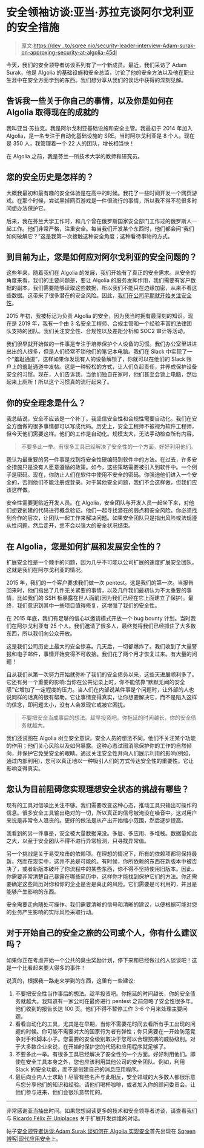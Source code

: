 # 安全领袖访谈:亚当·苏拉克谈阿尔戈利亚的安全措施

> 原文:[https://dev . to/sqree nio/security-leader-interview-Adam-surak-on-approxing-security-at-algolia-45dl](https://dev.to/sqreenio/security-leader-interview-adam-surak-on-approaching-security-at-algolia-45dl)

今天，我们的安全领导者访谈系列有了一个新成员。最近，我们采访了 Adam Surak，他是 Algolia 的基础设施和安全总监，讨论了他的安全方法以及他在职业生涯中在安全方面学到的东西。我们想分享从我们的谈话中获得的深刻见解。

## [](#tell-me-a-little-bit-about-yourself-and-how-you-got-to-where-you-are-at-algolia)告诉我一些关于你自己的事情，以及你是如何在 Algolia 取得现在的成就的

我叫亚当·苏拉克。我是阿尔戈利亚基础设施和安全主管。我最初于 2014 年加入 Algolia，是一名专注于自动化基础设施的 SRE。当时阿尔戈利亚是 8 个人。现在是 350 人，我管理着一个 22 人的团队，增长相当快！

在 Algolia 之前，我是芬兰一所技术大学的教师和研究员。

## [](#what-is-your-history-with-security)您的安全历史是怎样的？

大概我最初和最有趣的安全体验是在高中的时候。我花了一些时间开发一个网页游戏。在那个时候，尝试黑掉网页游戏是一件很流行的事情，所以我不得不花很多时间想办法保护它。

后来，我在芬兰大学工作时，和几个曾在俄罗斯国家安全部门工作过的俄罗斯人一起工作。他们非常严格，注重安全。每当我们开发某个东西时，他们都会问“我们如何破解它？”这是我第一次接触这种安全角度；这种看待事物的方式。

## 到目前为止，您是如何应对阿尔戈利亚的安全问题的？

这些年来，随着我们在 Algolia 的发展，我们开始有了真正的安全需求。从安全的角度来看，我们的主要问题是，要让 Algolia 的服务发挥作用，我们需要有客户数据的副本，我们需要能够读取这些数据，所以我们不能只在边缘加密，从来不看这些数据。这带来了很多潜在的安全风险。因此，[我们在公司早期就开始关注安全性](https://blog.algolia.com/algolia-vault/)。

2015 年初，我被标记为负责 Algolia 的安全，因为我当时拥有最深刻的知识。现在是 2019 年，我有一个由 3 名安全工程师、合规主管和一个经验丰富的法律团队支持的团队。我们关注安全性、合规性以及差距分析和 SOC2 审计等活动。

我们很早就开始做的一件事是专注于培养保护个人设备的习惯。我们办公室里进进出出的人很多，但是人们经常不锁他们的笔记本电脑。我们在 Slack 中实现了一个“羞耻通道”，这样如果你发现有人的设备解锁了，你就可以在他们的 Slack 账户上的羞耻通道中发帖。这是一种轻松的方式，让人们负起责任，并养成保护设备安全的习惯。现在，人们告诉我，当他们独自在家时，他们甚至会锁上电脑，然后起来上厕所！所以这个习惯真的流行起来了。

## 你的安全理念是什么？

我总结说，安全不应该是一个补丁。我坚信安全性和合规性需要自动化。我们在安全方面做的很多事情都可以写成代码。历史上，安全工程师不被视为软件工程师，但今天他们需要这样。他们的工作是自动化。规模太大，无法手动检查所有内容。

> 不要多此一举。有很多工具已经解决了安全性的一个方面。好好利用他们。

我认为最重要的另一件事是找到将安全性硬编码到软件中的方法。在过去，许多安全措施只是没有人愿意遵循的政策。如今，这些策略需要被引入到软件中。一个例子是密码。现在，你防止人们在软件中使用不安全的密码。你强迫他们进入一个安全的，否则他们不能注册或登录。对于其他安全问题，我们不会这样做，但我们应该这样做。

安全性需要更贴近开发人员。在 Algolia，安全团队与开发人员一起坐下来，对他们想要创建的代码进行概念验证。他们一起寻找潜在的弱点和安全风险。你必须找到合作的层次，让团队一起工作来解决问题。如果安全团队只是指出风险或法规遵从性问题，然后走开，您不会以强大的安全状况结束。

## [](#how-have-you-scaled-and-evolved-security-at-algolia)在 Algolia，您是如何扩展和发展安全性的？

扩展安全性是一个棘手的问题，因为几乎不可能以公司扩展的速度扩展安全团队。这就是我们在阿尔戈利亚的情况。

2015 年，我们的一个客户要求我们做一次 pentest。这是我们的第一次。当报告回来时，他们指出了几件无关紧要的事情，以及几件我们最初认为不太重要的事情，比如我们的 SSH 板暴露在世人面前(因为我们已经在它上面建立了保护)。最终，我们意识到其中一些项目值得修复，这增强了我们的安全性。

在 2015 年底，我们有足够的信心以邀请模式开放一个 bug bounty 计划。当时我们在阿尔戈利亚有 25 个人。我们邀请了很多人，最终觉得我们已经抓住了大多数东西，所以我们向公众开放。

这是我们公司历史上最大的安全惊喜。几天后，一切都爆炸了。我们收到了大量警报和电子邮件，事情开始变得不可收拾。我们花了两个月才恢复过来。有大量的问题！

自从我们从第一次努力开始就弥补了我们的安全债务以来，这些天进展顺利多了。它还有另一个重要的影响:当你在公共记录上时，你不能依靠“默默无闻的安全感”它增加了一定程度的压力。当人们在内部说某件事是个问题时，让外部的人也说同样的话真的很有帮助。它让事情变得真实，让你想要解决它，而不是陷入这样的信念，即问题太小，没有人会发现它或被它困扰。

> 不要把安全当成事后的想法。趁早投资吧。你拖延的时间越长，你的安全债务就越大。

我们还试图在 Algolia 树立安全意识。安全人员的想法不同。他们不关注某个功能的作用；他们关心风险以及如何暴露。这种心态试图消除保护你的工作的自然倾向，并保护它免受安全的眼睛。通过关注安全性并向人们展示利用的影响(例如，通过内部利用)，您可以真正地以一种吸引人们的方式传达安全性的重要性。它让影响变得真实。

## [](#what-are-the-challenges-you-see-blocking-your-ideal-state-of-security-today)您认为目前阻碍您实现理想安全状态的挑战有哪些？

现有的工具对信噪比关注不够。我们需要改变这种心态，推动工具只输出可操作的信息。很多安全工具输出绝对的一切，所以真正的信号被淹没在噪音中。这对用户来说是非常令人沮丧的。更好的做法是从产出开始缩小范围，然后逐步提高。

我看到的另一件事是，安全被大量数据淹没。多层、多应用、多堆栈。数据量如此之大，以至于安全团队不得不进行异常检测，只寻找异常值。

另一个挑战是关于易受攻击的依赖项。在理想的情况下，所有的依赖项都将保持最新。然而在现实中，这并不总是可能的。有时候，你所依赖的东西在新版本中被否决了，或者新版本破坏了你流程中的某些东西，你不得不坚持使用旧版本。因此，你需要非常清楚自己暴露在哪些简历中，这样你才能找到保护它们的方法。你还需要确定这些简历对你和你的企业是否是真正的风险。它们需要是可利用的，并且是能够产生影响的东西。

安全需要走向随处可操作。我们需要清晰的信号和清晰的建议，以便根据可能对您的业务产生影响的实际风险采取行动。

## [](#do-you-have-any-advice-for-companies-or-people-beginning-their-own-security-journey)对于开始自己的安全之旅的公司或个人，你有什么建议吗？

如果你正在考虑开始一个公共的臭虫奖励计划，停下来和已经做过的人谈谈吧！这是一个比看起来要大得多的事件！

说真的，根据我一路走来学到的东西，这里有一些建议:

1.  不要把安全性当作事后的想法。趁早投资吧。你拖延的时间越长，你的安全债务就越大。我知道有一家公司在最终进行 pentest 之前忽略了安全性很多年。他们收到的报告长达 100 页。他们不得不暂停工作 3-6 个月来处理主要问题。
2.  看看自动化的工具，尤其是在早期，当你不需要花时间去看所有手工出现的问题的时候。你可能不需要对大的国家行为者有弹性；你只需要在一开始防范竞争对手和脚本小子。您需要的安全级别取决于您可以合理预期的威胁级别。对于大多数企业来说，在开始时保护您的代码和应用程序就足够了。
3.  不要多此一举。有很多工具已经解决了安全性的一个方面。好好利用他们。即使在安全工具本身之外，您也应该利用其他公司的安全团队。例如，利用 Slack 的安全功能，而不是创建自己的消息应用程序。
4.  最后向业内人士求助！尽管有些名声与此相反，安全领域的大多数人都很乐意与您分享他们的知识和经验。请他们喝杯咖啡，或者加入你的顾问委员会。让他们参与进来，他们会很乐意帮忙的。

* * *

非常感谢亚当抽出时间。如果您想阅读更多的技术和安全领导者访谈，请查看我们与 [Ricardo Félix 在 Uniplaces](https://blog.sqreen.com/devops-uniplaces/) 关于扩展开发运维的对话。

帖子[安全领导者访谈:Adam Surak 谈如何在 Algolia 实现安全](https://blog.sqreen.com/security-leader-interview-adam-surak-algolia/)首先出现在 [Sqreen 博客|现代应用安全](https://blog.sqreen.com)上。